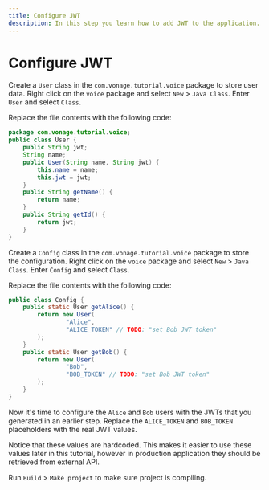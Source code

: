 ```yaml
---
title: Configure JWT
description: In this step you learn how to add JWT to the application.
---
```


# Configure JWT

Create a `User` class in the `com.vonage.tutorial.voice` package to store user data. Right click on the `voice` package and select `New` > `Java Class`. Enter `User` and select `Class`.

Replace the file contents with the following code: 

```java
package com.vonage.tutorial.voice;
public class User {
    public String jwt;
    String name;
    public User(String name, String jwt) {
        this.name = name;
        this.jwt = jwt;
    }
    public String getName() {
        return name;
    }
    public String getId() {
        return jwt;
    }
}
```

Create a `Config` class in the `com.vonage.tutorial.voice` package to store the configuration. Right click on the `voice` package and select `New` > `Java Class`. Enter `Config` and select `Class`.

Replace the file contents with the following code:

```java
public class Config {
    public static User getAlice() {
        return new User(
                "Alice",
                "ALICE_TOKEN" // TODO: "set Bob JWT token"
        );
    }
    public static User getBob() {
        return new User(
                "Bob",
                "BOB_TOKEN" // TODO: "set Bob JWT token"
        );
    }
}
```

Now it's time to configure the `Alice` and `Bob` users with the JWTs that you generated in an earlier step. Replace the `ALICE_TOKEN` and `BOB_TOKEN` placeholders with the real JWT values.

Notice that these values are hardcoded. This makes it easier to use these values later in this tutorial, however in production application they should be retrieved from external API.

Run `Build` > `Make project` to make sure project is compiling.
